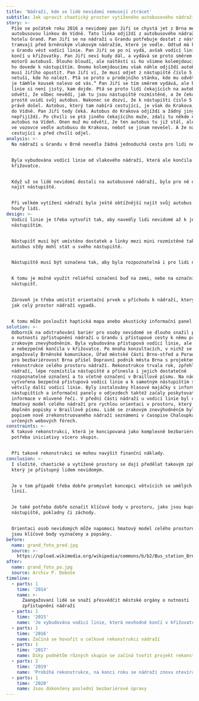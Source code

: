 ```yaml
---
title: 'Nádraží, kde se lidé nevidomí nemusejí ztrácet'
subtitle: Jak upravit chaotický prostor vytíženého autobusového nádraží?
story: >-
  Píše se počátek roku 2016 a nevidomý pan Jiří se chystá jet z Brna mezinárodní
  autobusovou linkou do Vídně. Tato linka odjíždí z autobusového nádraží u
  hotelu Grand. Pan Jiří se na nádraží u Grandu potřebuje dostat z nástupiště
  tramvají před brněnským vlakovým nádražím, které je vedle. Odtud má k nádraží
  u Grandu vést vodící linie. Pan Jiří se po ní vydá, avšak vodící linie náhle
  končí u křižovatky. Pan Jiří neví kudy dál, a vydává se proto směrem ke zvuku
  motorů autobusů. Dlouho bloudí, ale naštěstí si ho všimne kolemjdoucí, který
  ho dovede k nástupištím. Onomu kolemjdoucímu však náhle odjíždí autobus, a tak
  musí Jiřího opustit. Pan Jiří ví, že musí odjet z nástupiště číslo 5, ale
  netuší, kde ho nalézt. Ptá se proto u prodejního stánku, kde mu odvětí: „Pětka
  je támhle kousek nalevo od vás.“ Pan Jiří se tím směrem vydává, ale bez vodící
  linie si není jistý, kam dojde. Ptá se proto lidí čekajících na autobus. Ti mu
  odvětí, že vůbec nevědí, jak tu jsou nástupiště rozmístěné, a že čekají, až
  prostě uvidí svůj autobus. Nakonec se dozví, že k nástupišti číslo 5 náhodou
  právě došel. Autobus, který tam nabírá cestující, je však do Krakova, nikoli
  do Vídně. Pan Jiří tedy čeká. Autobus do Krakova odjíždí a žádný jiný dlouho
  nepřijíždí. Po chvíli se ptá jiného čekajícího muže, zdali tu někde nestojí
  autobus na Vídeň. Onen muž mu odvětí, že ten autobus tu již stál, ale stál až
  ve vozovce vedle autobusu do Krakova, neboť se jinam nevešel. A že nabral
  cestující a před chvílí odjel.
analysis: >-
  Na nádraží u Grandu v Brně nevedla žádná jednoduchá cesta pro lidi nevidomé.


  Byla vybudována vodící linie od vlakového nádraží, která ale končila v
  křižovatce.


  Když už se lidé nevidomí dostali na autobusové nádraží, bylo pro ně obtížné
  najít nástupiště.


  Při velkém vytížení nádraží bylo ještě obtížnější najít svůj autobus mezi
  houfy lidí.
design: >-
  Vodicí linie je třeba vytvořit tak, aby navedly lidi nevidomé až k jednotlivým
  nástupištím.


  Nástupišť musí být umístěno dostatek a linky mezi mini rozmístěné tak, aby
  autobus vždy mohl stát u svého nástupiště.


  Nástupiště musí být označena tak, aby byla rozpoznatelná i pro lidi nevidomé.


  K tomu je možné využít reliéfní označení buď na zemi, nebo na označnících
  nástupišť.


  Zároveň je třeba umístit orientační prvek u příchodu k nádraží, který ukazuje,
  jak celý prostor nádraží vypadá.


  K tomu může posloužit haptická mapa anebo akustický informační panel.
solution: >-
  Odborník na odstraňování bariér pro osoby nevidomé se dlouho snažil přesvědčit
  o nutnosti zpřístupnění nádraží u Grandu i přístupové cesty k němu pro lidi ze
  zrakovým znevýhodněním. Byla vybudována přístupová vodící linie, ale nevhodně
  a nebezpečně končila v křižovatce. Po mnoha konzultacích, v nichž se
  angažovaly Brněnské komunikace, Úřad městské části Brno-střed a Poradní sbor
  pro bezbariérovost Brna přišel Dopravní podnik města Brna s projektem
  rekonstrukce celého prostoru nádraží. Rekonstrukce trvala rok, zpřehlednila
  nádraží, lépe rozmístila nástupiště a přinesla i jejich dostatečně
  rozpoznatelné označení a to včetně označení v Braillově písmu. Na nádraží byla
  vytvořena bezpečná přístupová vodící linie a k samotným nástupištím se z ní
  větvily další vodící linie. Byly instalovány hlasové majáčky s informacemi o
  nástupištích a informační panely o odjezdech taktéž začaly poskytovat
  informace v mluvené řeči. V přední části nádraží u vodicí linie byl umístěn 3D
  hmatový model celého nádraží pro rychlou orientaci v prostoru, který je
  doplněn popisky v Braillově písmu. Lidé se zrakovým znevýhodněním byly navíc s
  popisem nově zrekonstruovaného nádraží seznámeni v časopise Chaloupka a na jim
  určených webových fórech.
constraints: >-
  K takové rekonstrukci, která je koncipovaná jako komplexně bezbariérová, bývá
  potřeba iniciativy vícero skupin. 


  Při takové rekonstrukci se mohou navýšit finanční náklady.
conclusion: >-
  I složité, chaotické a vytížené prostory se dají předělat takovým způsobem,
  který je přístupný lidem nevidomým.


  Je v tom případě třeba dobře promyslet koncepci větvících se umělých vodících
  linií.


  Je také potřeba dobře označit klíčové body v prostoru, jako jsou kupříkladu
  nástupiště, pokladny či záchody. 


  Orientaci osob nevidomých může napomoci hmatový model celého prostoru, kde
  jsou klíčové body vyznačeny a popsány.
before:
  name: grand_foto_pred.jpg
  source: >-
    https://upload.wikimedia.org/wikipedia/commons/b/b2/Bus_station_Brno_Grand_in_night_1.jpg
after:
  name: grand_foto_po.jpg
  source: Archiv P. Doboše
timeline:
  - parts: 1
    time: '2014'
    name: >-
      Zaangažovaní lidé se snaží přesvědčit městské orgány o nutnosti
      zpřístupnění nádraží
  - parts: 1
    time: '2015'
    name: 'Je vybudována vodicí linie, která nevhodně končí v křižovatce'
  - parts: 1
    time: '2016'
    name: Začíná se hovořit o celkové rekonstrukci nádraží
  - parts: 1
    time: '2017'
    name: Díky podnětům různých skupin se začíná tvořit projekt rekonstrukce
  - parts: 2
    time: '2019'
    name: 'Probíhá rekonstrukce, na konci roku se nádraží znovu otevírá'
  - parts: 1
    time: '2020'
    name: Jsou dokončeny poslední bezbariérové úpravy
---
```

